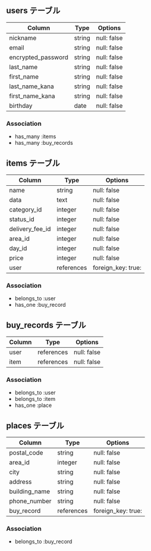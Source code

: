 ## users テーブル

|Column             |Type    |Options      |
|-------------------|--------|-------------|
| nickname          | string | null: false |
| email             | string | null: false |
| encrypted_password| string | null: false |
| last_name         | string | null: false |
| first_name        | string | null: false |
| last_name_kana    | string | null: false |
| first_name_kana   | string | null: false |
| birthday          | date   | null: false |

### Association
- has_many :items
- has_many :buy_records

## items テーブル

|Column             |Type       |Options             |
|-------------------|-----------|--------------------|
| name              | string    | null: false        |
| data              | text      | null: false        |
| category_id       | integer   | null: false        |
| status_id         | integer   | null: false        |
| delivery_fee_id   | integer   | null: false        |
| area_id           | integer   | null: false        |
| day_id            | integer   | null: false        |
| price             | integer   | null: false        |
| user              | references| foreign_key: true: |

### Association
- belongs_to :user
- has_one    :buy_record

## buy_records テーブル

|Column             |Type       |Options             |
|-------------------|-----------|--------------------|
| user              | references| null: false        |    
| item              | references| null: false        |

### Association
- belongs_to :user
- belongs_to :item
- has_one    :place

## places テーブル

|Column             |Type       |Options             |
|-------------------|-----------|--------------------|
| postal_code       | string    | null: false        |
| area_id           | integer   | null: false        |
| city              | string    | null: false        |
| address           | string    | null: false        |
| building_name     | string    | null: false        |
| phone_number      | string    | null: false        |
| buy_record        | references| foreign_key: true: |


### Association
- belongs_to :buy_record
